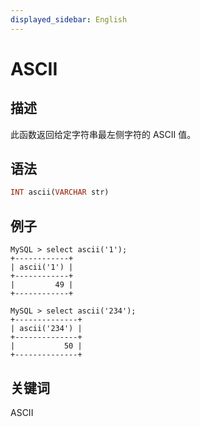 ```yaml
---
displayed_sidebar: English
---
```


# ASCII

## 描述

此函数返回给定字符串最左侧字符的 ASCII 值。

## 语法

```Haskell
INT ascii(VARCHAR str)
```

## 例子

```Plain Text
MySQL > select ascii('1');
+------------+
| ascii('1') |
+------------+
|         49 |
+------------+

MySQL > select ascii('234');
+--------------+
| ascii('234') |
+--------------+
|           50 |
+--------------+
```

## 关键词

ASCII